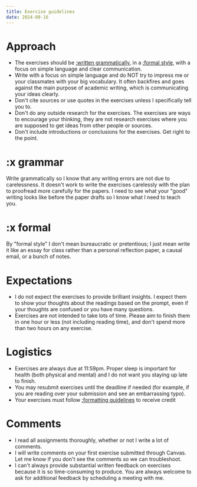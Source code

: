 ```yaml
---
title: Exercise guidelines
date: 2024-08-16
---
```


# Approach

- The exercises should be [:written grammatically](#x-grammar), in a [:formal style](#x-formal), with a focus on simple language and clear communication.
- Write with a focus on simple language and do NOT try to impress me or your classmates with your big vocabulary. It often backfires and goes against the main purpose of academic writing, which is communicating your ideas clearly.
- Don't cite sources or use quotes in the exercises unless I specifically tell you to.
- Don't do any outside research for the exercises. The exercises are ways to encourage your thinking, they are not research exercises where you are supposed to get ideas from other people or sources.
- Don't include introductions or conclusions for the exercises. Get right to the point.

# :x grammar

Write grammatically so I know that any writing errors are not due to carelessness. It doesn't work to write the exercises carelessly with the plan to proofread more carefully for the papers. I need to see what your "good" writing looks like before the paper drafts so I know what I need to teach you.

# :x formal

By "formal style" I don't mean bureaucratic or pretentious; I just mean write it like an essay for class rather than a personal reflection paper, a causal email, or a bunch of notes.

# Expectations

- I do not expect the exercises to provide brilliant insights. I expect them to show your thoughts about the readings based on the prompt, even if your thoughts are confused or you have many questions.
- Exercises are not intended to take lots of time. Please aim to finish them in one hour or less (not including reading time), and don't spend more than two hours on any exercise.

# Logistics

- Exercises are always due at 11:59pm. Proper sleep is important for health (both physical and mental) and I do not want you staying up late to finish.
- You may resubmit exercises until the deadline if needed (for example, if you are reading over your submission and see an embarrassing typo).
- Your exercises must follow [:formatting guidelines](/NTW2029/course-ntw2029/assignments/formatting#exercises) to receive credit

# Comments

- I read all assignments thoroughly, whether or not I write a lot of comments.
- I will write comments on your first exercise submitted through Canvas. Let me know if you don't see the comments so we can troubleshoot.
- I can't always provide substantial written feedback on exercises because it is so time-consuming to produce. You are always welcome to ask for additional feedback by scheduling a meeting with me.
